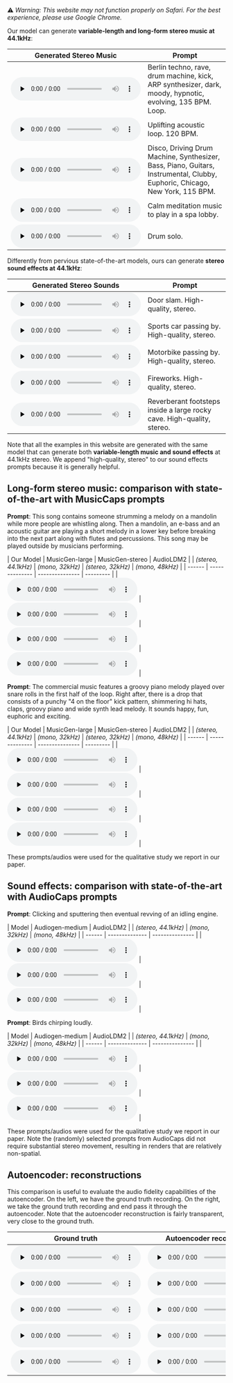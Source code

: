 ⚠️ *Warning: This website may not function properly on Safari. For the best experience, please use Google Chrome.*

Our model can generate **variable-length and long-form stereo music at 44.1kHz**:

| Generated Stereo Music | Prompt |
| --------------- | ------ |
| <audio controls preload=none><source src="audio/berlin-techno-rave-drum-machine-kick-ARP-synthesizer-dark-moody-hypnotic-evolving-135-bpm.wav" type="audio/mpeg">Audio not supported by your browser.</audio> | Berlin techno, rave, drum machine, kick, ARP synthesizer, dark, moody, hypnotic, evolving, 135 BPM. Loop. |
| <audio controls preload=none><source src="audio/uplifting-acoustic-loop-120-bpm.wav" type="audio/mpeg">Audio not supported by your browser.</audio> | Uplifting acoustic loop. 120 BPM. |
| <audio controls preload=none><source src="audio/Disco, Driving Drum Machine, Synthesizer, Bass, Piano, Guitars, Instrumental, Clubby, Euphoric, Chicago, New York, 115 BPM.wav" type="audio/mpeg">Audio not supported by your browser.</audio> | Disco, Driving Drum Machine, Synthesizer, Bass, Piano, Guitars, Instrumental, Clubby, Euphoric, Chicago, New York, 115 BPM. |
| <audio controls preload=none><source src="audio/Calm meditation music to play in a spa lobby.wav" type="audio/mpeg">Audio not supported by your browser.</audio> | Calm meditation music to play in a spa lobby. |
| <audio controls preload=none><source src="audio/drum solo.wav" type="audio/mpeg">Audio not supported by your browser.</audio> | Drum solo. |

Differently from pervious state-of-the-art models, ours can generate **stereo sound effects at 44.1kHz**:

| Generated Stereo Sounds | Prompt |
| --------------- | ------ |
| <audio controls preload=none><source src="audio/door-slam-high-quality-stereo.wav" type="audio/mpeg">Audio not supported by your browser.</audio> | Door slam. High-quality, stereo. |
| <audio controls preload=none><source src="audio/sports-car-passing-by-high-quality-stereo.wav" type="audio/mpeg">Audio not supported by your browser.</audio> | Sports car passing by. High-quality, stereo. |
| <audio controls preload=none><source src="audio/motorbike-passing-by-high-quality-stereo.wav" type="audio/mpeg">Audio not supported by your browser.</audio> | Motorbike passing by. High-quality, stereo. |
| <audio controls preload=none><source src="audio/fireworks-high-quality-stereo.wav" type="audio/mpeg">Audio not supported by your browser.</audio> | Fireworks. High-quality, stereo. |
| <audio controls preload=none><source src="audio/reverberant-foot-steps-inside-a-large-rocky-cave-high-quality-stereo.wav" type="audio/mpeg">Audio not supported by your browser.</audio> | Reverberant footsteps inside a large rocky cave. High-quality, stereo. |

Note that all the examples in this website are generated with the same model that can generate both **variable-length music and sound effects** at 44.1kHz stereo. We append "high-quality, stereo" to our sound effects prompts because it is generally helpful.

## Long-form stereo music: comparison with state-of-the-art with MusicCaps prompts

**Prompt**: This song contains someone strumming a melody on a mandolin while more people are whistling along. Then a mandolin, an e-bass and an acoustic guitar are playing a short melody in a lower key before breaking into the next part along with flutes and percussions. This song may be played outside by musicians performing. 

| Our Model | MusicGen-large | MusicGen-stereo | AudioLDM2 | 
| *(stereo, 44.1kHz)* | *(mono, 32kHz)* | *(stereo, 32kHz)* | *(mono, 48kHz)* |
| ------ | -------------- | --------------- | --------- |
| <audio controls preload=none><source src="audio/ZTVMsW1h3bI_stableaudio.wav" type="audio/mpeg">Audio not supported by your browser.</audio> | <audio controls preload=none><source src="audio/ZTVMsW1h3bI_musicgenlarge.wav" type="audio/mpeg">Audio not supported by your browser.</audio> | <audio controls preload=none><source src="audio/ZTVMsW1h3bI_musicgenstereo.wav" type="audio/mpeg">Audio not supported by your browser.</audio> | <audio controls preload=none><source src="audio/ZTVMsW1h3bI_audioldm248k_stereo.wav" type="audio/mpeg">Audio not supported by your browser.</audio> |

**Prompt**: The commercial music features a groovy piano melody played over snare rolls in the first half of the loop. Right after, there is a drop that consists of a punchy "4 on the floor" kick pattern, shimmering hi hats, claps, groovy piano and wide synth lead melody. It sounds happy, fun, euphoric and exciting.

| Our Model | MusicGen-large | MusicGen-stereo | AudioLDM2 | 
| *(stereo, 44.1kHz)* | *(mono, 32kHz)* | *(stereo, 32kHz)* | *(mono, 48kHz)* |
| ------ | -------------- | --------------- | --------- |
| <audio controls preload=none><source src="audio/ZK5M3DZejzk_stableaudio.wav" type="audio/mpeg">Audio not supported by your browser.</audio> | <audio controls preload=none><source src="audio/ZK5M3DZejzk_musicgenlarge.wav" type="audio/mpeg">Audio not supported by your browser.</audio> | <audio controls preload=none><source src="audio/ZK5M3DZejzk_musicgenstereo.wav" type="audio/mpeg">Audio not supported by your browser.</audio> | <audio controls preload=none><source src="audio/ZK5M3DZejzk_audioldm248k_stereo.wav" type="audio/mpeg">Audio not supported by your browser.</audio> |

These prompts/audios were used for the qualitative study we report in our paper.

## Sound effects: comparison with state-of-the-art with AudioCaps prompts

**Prompt**: Clicking and sputtering then eventual revving of an idling engine.

| Model | Audiogen-medium | AudioLDM2 |
| *(stereo, 44.1kHz)* | *(mono, 32kHz)* | *(mono, 48kHz)* |
| ------ | -------------- | --------------- | 
| <audio controls preload=none><source src="audio/103136_stableaudio_audio.wav" type="audio/mpeg">Audio not supported by your browser.</audio> | <audio controls preload=none><source src="audio/103136_audiogen_stereo.wav" type="audio/mpeg">Audio not supported by your browser.</audio> | <audio controls preload=none><source src="audio/103136_audioldm248k_stereo.wav" type="audio/mpeg">Audio not supported by your browser.</audio> |

**Prompt**: Birds chirping loudly.

| Model | Audiogen-medium | AudioLDM2 |
| *(stereo, 44.1kHz)* | *(mono, 32kHz)* | *(mono, 48kHz)* |
| ------ | -------------- | --------------- | 
| <audio controls preload=none><source src="audio/37008_stableaudio_audio.wav" type="audio/mpeg">Audio not supported by your browser.</audio> | <audio controls preload=none><source src="audio/37008_audiogen_stereo.wav" type="audio/mpeg">Audio not supported by your browser.</audio> | <audio controls preload=none><source src="audio/37008_audioldm248k_stereo.wav" type="audio/mpeg">Audio not supported by your browser.</audio> |

These prompts/audios were used for the qualitative study we report in our paper. Note the (randomly) selected prompts from AudioCaps did not require substantial stereo movement, resulting in renders that are relatively non-spatial.

## Autoencoder: reconstructions

This comparison is useful to evaluate the audio fidelity capabilities of the autoencoder. On the left, we have the ground truth recording. On the right, we take the ground truth recording and end pass it through the autoencoder. Note that the autoencoder reconstruction is fairly transparent, very close to the ground truth.

| Ground truth | Autoencoder reconstruction |
|-|-|
| <audio controls preload=none><source src="audio/1197.flac" type="audio/mpeg">Your browser does not support the audio element.</audio> | <audio controls preload=none><source src="audio/1197_ae.wav" type="audio/mpeg">Your browser does not support the audio element.</audio> |
| <audio controls preload=none><source src="audio/1243.flac" type="audio/mpeg">Your browser does not support the audio element.</audio> | <audio controls preload=none><source src="audio/1243_ae.wav" type="audio/mpeg">Your browser does not support the audio element.</audio> |
| <audio controls preload=none><source src="audio/233076.flac" type="audio/mpeg">Your browser does not support the audio element.</audio> | <audio controls preload=none><source src="audio/233076_ae.wav" type="audio/mpeg">Your browser does not support the audio element.</audio> |
| <audio controls preload=none><source src="audio/451.flac" type="audio/mpeg">Your browser does not support the audio element.</audio> | <audio controls preload=none><source src="audio/451_ae.wav" type="audio/mpeg">Your browser does not support the audio element.</audio> |
| <audio controls preload=none><source src="audio/206251.flac" type="audio/mpeg">Your browser does not support the audio element.</audio> | <audio controls preload=none><source src="audio/206251_ae.wav" type="audio/mpeg">Your browser does not support the audio element.</audio> |
